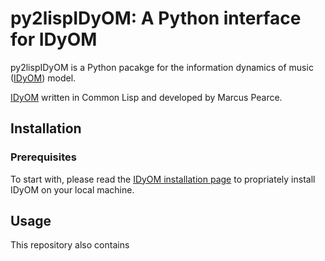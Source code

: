 # py2lispIDyOM: A Python interface for IDyOM 



py2lispIDyOM is a Python pacakge for the information dynamics of music ([IDyOM](https://github.com/mtpearce/idyom/)) model.


[IDyOM](https://github.com/mtpearce/idyom) written in Common Lisp and developed by Marcus Pearce. 



## Installation

### Prerequisites

To start with, please read the [IDyOM installation page](https://github.com/mtpearce/idyom/wiki/Installation) to propriately install IDyOM on your local machine.


## Usage

This repository also contains 